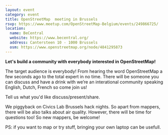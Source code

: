 ```yaml
---
layout: event
category: event
title: OpenStreetMap  meeting in Brussels
rsvp: https://www.meetup.com/OpenStreetMap-Belgium/events/249866725/
location:
  name: BeCentral
  website: https://www.becentral.org/
  address: Cantersteen 10 - 1000 Brussels
  osm: https://www.openstreetmap.org/node/4841295873
---
```


**Let's build a community with everybody interested in OpenStreetMap!**

The target audience is everybody! From hearing the word OpenStreetMap a few seconds ago to the total expert in no time. There will be someone you can discuss and have a drink with we’re an interational community speaking English, Dutch, French so come join us!

Tell us what you'd like discuss/present/share.

We piggyback on Civics Lab Brussels hack nights. So apart from mappers, there will be also talks about air quality. However, there will be time for questions too! So new mappers, be welcome!

PS: if you want to map or try stuff, bringing your own laptop can be usefull.
